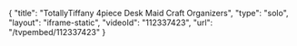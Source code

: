 {
    "title": "TotallyTiffany 4piece Desk Maid Craft Organizers",
    "type": "solo",
    "layout": "iframe-static",
    "videoId": "112337423",
    "url": "\/tvpembed\/112337423"
}